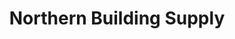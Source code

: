 ---
title: "Northern Building Supply"
url: /traverse-city/northern-building-supply/
shop: Baustoffe
---